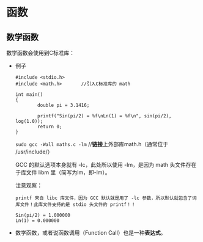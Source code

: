 函数
===========================


数学函数
----------

数学函数会使用到C标准库：
  
  - 例子
    
    ```
    #include <stdio.h>
    #include <math.h>       //引入C标准库的 math

    int main()
    {
            double pi = 3.1416;
            
            printf("Sin(pi/2) = %f\nLn(1) = %f\n", sin(pi/2), log(1.0));
            return 0;
    }
    ```
    
    `sudo gcc -Wall maths.c -lm`        //**链接**上外部库math.h（通常位于 /usr/include/）
    
    GCC 的默认选项本身就有 -lc，此处所以使用 -lm，是因为 math 头文件存在于库文件 libm 里（简写为lm，即-lm）。
      
      注意观察：
        
        printf 来自 libc 库文件，因为 GCC 默认就是用了 -lc 参数，所以默认就包含了词库文件！此库文件支持的是 stdio 头文件的 printf！！
    
    ```
    Sin(pi/2) = 1.000000
    Ln(1) = 0.000000
    ```
    
  - 数学函数，或者说函数调用（Function Call）也是一种**表达式**。

